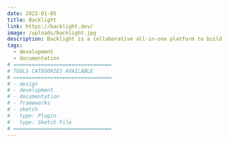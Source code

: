 ```yaml
---
date: 2022-01-05
title: Backlight
link: https://backlight.dev/
image: /uploads/backlight.jpg
description: Backlight is a collaborative all-in-one platform to build and ship Design Systems on the code-side.
tags:
  - development
  - documentation
# ================================
# TOOLS CATEGORIES AVAILABLE
# ================================
# - design
# - development
# - documentation
# - frameworks
# - sketch
#   type: Plugin
#   type: Sketch File
# ================================
---
```

